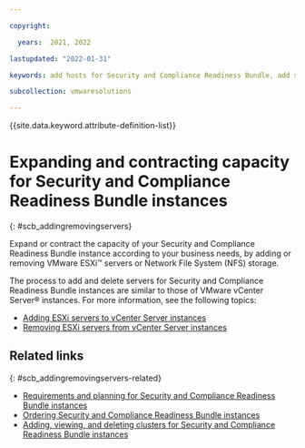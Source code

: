 ```yaml
---

copyright:

  years:  2021, 2022

lastupdated: "2022-01-31"

keywords: add hosts for Security and Compliance Readiness Bundle, add servers for Security and Compliance Readiness Bundle, remove hosts from  Security and Compliance Readiness Bundle

subcollection: vmwaresolutions

---
```


{{site.data.keyword.attribute-definition-list}}

# Expanding and contracting capacity for Security and Compliance Readiness Bundle instances
{: #scb_addingremovingservers}

Expand or contract the capacity of your Security and Compliance Readiness Bundle instance according to your business needs, by adding or removing VMware ESXi™ servers or Network File System (NFS) storage.

The process to add and delete servers for Security and Compliance Readiness Bundle instances are similar to those of VMware vCenter Server® instances. For more information, see the following topics:
* [Adding ESXi servers to vCenter Server instances](/docs/vmwaresolutions?topic=vmwaresolutions-vc_addingservers)
* [Removing ESXi servers from vCenter Server instances](/docs/vmwaresolutions?topic=vmwaresolutions-vc_removingservers)

## Related links
{: #scb_addingremovingservers-related}

* [Requirements and planning for Security and Compliance Readiness Bundle instances](/docs/vmwaresolutions?topic=vmwaresolutions-vc_planning)
* [Ordering Security and Compliance Readiness Bundle instances](/docs/vmwaresolutions?topic=vmwaresolutions-scb-orderinginstance-req)
* [Adding, viewing, and deleting clusters for Security and Compliance Readiness Bundle instances](/docs/vmwaresolutions?topic=vmwaresolutions-scb_addingviewingclusters)
